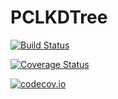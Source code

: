 # PCLKDTree

[![Build Status](https://travis-ci.org/r9y9/PCLKDTree.jl.svg?branch=master)](https://travis-ci.org/r9y9/PCLKDTree.jl)

[![Coverage Status](https://coveralls.io/repos/r9y9/PCLKDTree.jl/badge.svg?branch=master&service=github)](https://coveralls.io/github/r9y9/PCLKDTree.jl?branch=master)

[![codecov.io](http://codecov.io/github/r9y9/PCLKDTree.jl/coverage.svg?branch=master)](http://codecov.io/github/r9y9/PCLKDTree.jl?branch=master)

